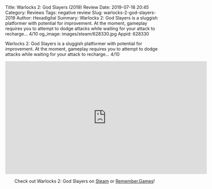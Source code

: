 Title: Warlocks 2: God Slayers (2019) Review
Date: 2019-07-18 20:45
Category: Reviews
Tags: negative review
Slug: warlocks-2-god-slayers-2019
Author: Hexadigital
Summary: Warlocks 2: God Slayers is a sluggish platformer with potential for improvement. At the moment, gameplay requires you to attempt to dodge attacks while waiting for your attack to recharge… 4/10
og_image: images/steam/628330.jpg
Appid: 628330

Warlocks 2: God Slayers is a sluggish platformer with potential for improvement. At the moment, gameplay requires you to attempt to dodge attacks while waiting for your attack to recharge… 4/10

<center><iframe src="https://www.youtube.com/embed/T1JrwEZgbXc?feature=oembed" allow="accelerometer; autoplay; encrypted-media; gyroscope; picture-in-picture" width="640" height="360" frameborder="0"></iframe>

Check out Warlocks 2: God Slayers on [Steam](https://store.steampowered.com/app/628330/?curator_clanid=34633900) or [Remember.Games](https://remember.games/game/2725/)!</center>
